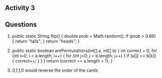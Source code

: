 Activity 3
---------------

## Questions
1.
	public static String flip() {
		double prob = Math.random();
		if (prob > 0.66) {
			return "tails";
		}
		return "heads";
	}

2.
	public static boolean arePermutations(int[] a, int[] b) {
		int correct = 0;
		for (int i=0; i < a.length; i++) {
			for (int j=0; j < b.length; j++) {
				if (a[j] == b[k]) {
					correct++;
				}
			}
		}
		return (correct == a.length + 1);
	}
3. 0,1,1,0 would reverse the order of the cards